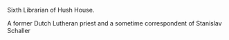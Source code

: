 Sixth Librarian of Hush House. 

A former Dutch Lutheran priest and a sometime correspondent of Stanislav Schaller